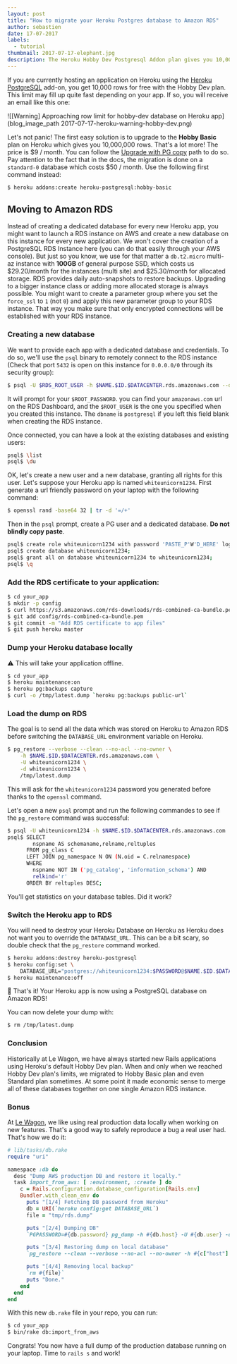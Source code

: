 ```yaml
---
layout: post
title: "How to migrate your Heroku Postgres database to Amazon RDS"
author: sebastien
date: 17-07-2017
labels:
  - tutorial
thumbnail: 2017-07-17-elephant.jpg
description: The Heroku Hobby Dev Postgresql Addon plan gives you 10,000 rows for free. This tutorial will show you how to move your existing data to Amazon RDS.
---
```


If you are currently hosting an application on Heroku using the [Heroku PostgreSQL](https://elements.heroku.com/addons/heroku-postgresql) add-on, you get 10,000 rows for free with the Hobby Dev plan. This limit may fill up quite fast depending on your app. If so, you will receive an email like this one:


![[Warning] Approaching row limit for hobby-dev database on Heroku app](blog_image_path 2017-07-17-heroku-warning-hobby-dev.png)


Let's not panic! The first easy solution is to upgrade to the **Hobby Basic** plan on Heroku which gives you 10,000,000 rows. That's a lot more! The price is $9 / month. You can follow the [Upgrade with PG copy](https://devcenter.heroku.com/articles/upgrading-heroku-postgres-databases#upgrade-with-pg-copy) path to do so. Pay attention to the fact that in the docs, the migration is done on a `standard-0` database which costs $50 / month. Use the following first command instead:

```bash
$ heroku addons:create heroku-postgresql:hobby-basic
```

## Moving to Amazon RDS

Instead of creating a dedicated database for every new Heroku app, you might want to launch a RDS instance on AWS and create a new database on this instance for every new application. We won't cover the creation of a PostgreSQL RDS Instance here (you can do that easily through your AWS console). But just so you know, we use for that matter a `db.t2.micro` multi-az instance with **100GB** of general purpose SSD, which costs us $29.20/month for the instances (multi site) and $25.30/month for allocated storage. RDS provides daily auto-snapshots to restore backups. Upgrading to a bigger instance class or adding more allocated storage is always possible. You might want to create a parameter group where you set the `force_ssl` to `1` (not `0`) and apply this new parameter group to your RDS instance. That way you make sure that only encrypted connections will be established with your RDS instance.


### Creating a new database

We want to provide each app with a dedicated database and credentials. To do so, we'll use the `psql` binary to remotely connect to the RDS instance (Check that port `5432` is open on this instance for `0.0.0.0/0`  through its security group):

```bash
$ psql -U $RDS_ROOT_USER -h $NAME.$ID.$DATACENTER.rds.amazonaws.com --dbname=postgresql
```

It will prompt for your `$ROOT_PASSWORD`. you can find your `amazonaws.com` url on the RDS Dashboard, and the `$ROOT_USER` is the one you specified when you created this instance. The `dbname` is `postgresql` if you left this field blank when creating the RDS instance.

Once connected, you can have a look at the existing databases and existing users:

```bash
psql$ \list
psql$ \du
```

OK, let's create a new user and a new database, granting all rights for this user. Let's suppose your Heroku app is named `whiteunicorn1234`. First generate a url friendly password on your laptop with the following command:

```bash
$ openssl rand -base64 32 | tr -d '=/+'
```

Then in the `psql` prompt, create a PG user and a dedicated database. **Do not blindly copy paste**.

```bash
psql$ create role whiteunicorn1234 with password 'PASTE_P'W'D_HERE' login;
psql$ create database whiteunicorn1234;
psql$ grant all on database whiteunicorn1234 to whiteunicorn1234;
psql$ \q
```

### Add the RDS certificate to your application:

```bash
$ cd your_app
$ mkdir -p config
$ curl https://s3.amazonaws.com/rds-downloads/rds-combined-ca-bundle.pem > ./config/rds-combined-ca-bundle.pem
$ git add config/rds-combined-ca-bundle.pem
$ git commit -m "Add RDS certificate to app files"
$ git push heroku master
```

### Dump your Heroku database locally

⚠️ This will take your application offline.

```bash
$ cd your_app
$ heroku maintenance:on
$ heroku pg:backups capture
$ curl -o /tmp/latest.dump `heroku pg:backups public-url`
```

### Load the dump on RDS

The goal is to send all the data which was stored on Heroku to Amazon RDS before switching the `DATABASE_URL` environment variable on Heroku.

```bash
$ pg_restore --verbose --clean --no-acl --no-owner \
    -h $NAME.$ID.$DATACENTER.rds.amazonaws.com \
    -U whiteunicorn1234 \
    -d whiteunicorn1234 \
    /tmp/latest.dump
```

This will ask for the `whiteunicorn1234` password you generated before thanks to the `openssl` command.

Let's open a new `psql` prompt and run the following commandes to see if the `pg_restore` command was successful:

```bash
$ psql -U whiteunicorn1234 -h $NAME.$ID.$DATACENTER.rds.amazonaws.com
psql$ SELECT
        nspname AS schemaname,relname,reltuples
      FROM pg_class C
      LEFT JOIN pg_namespace N ON (N.oid = C.relnamespace)
      WHERE
        nspname NOT IN ('pg_catalog', 'information_schema') AND
        relkind='r'
      ORDER BY reltuples DESC;
```

You'll get statistics on your database tables. Did it work?

### Switch the Heroku app to RDS

You will need to destroy your Heroku Database on Heroku as Heroku does not want you to override the `DATABASE_URL`. This can be a bit scary, so double check that the `pg_restore` command worked.

```bash
$ heroku addons:destroy heroku-postgresql
$ heroku config:set \
    DATABASE_URL="postgres://whiteunicorn1234:$PASSWORD@$NAME.$ID.$DATACENTER.rds.amazonaws.com/whiteunicorn1234?sslca=config/rds-combined-ca-bundle.pem"
$ heroku maintenance:off
```

🚀 That's it! Your Heroku app is now using a PostgreSQL database on Amazon RDS!

You can now delete your dump with:

```bash
$ rm /tmp/latest.dump
```

### Conclusion

Historically at Le Wagon, we have always started new Rails applications using Heroku's default Hobby Dev plan. When and only when we reached Hobby Dev plan's limits, we migrated to Hobby Basic plan and even Standard plan sometimes. At some point it made economic sense to merge all of these databases together on one single Amazon RDS instance.

### Bonus

At [Le Wagon](https://www.lewagon.com), we like using real production data locally when working on new features. That's a good way to safely reproduce a bug a real user had. That's how we do it:

```ruby
# lib/tasks/db.rake
require "uri"

namespace :db do
  desc "Dump AWS production DB and restore it locally."
  task import_from_aws: [ :environment, :create ] do
    c = Rails.configuration.database_configuration[Rails.env]
    Bundler.with_clean_env do
      puts "[1/4] Fetching DB password from Heroku"
      db = URI(`heroku config:get DATABASE_URL`)
      file = "tmp/rds.dump"

      puts "[2/4] Dumping DB"
      `PGPASSWORD=#{db.password} pg_dump -h #{db.host} -U #{db.user} -d #{db.path[1..-1]} -F c -b -v -f #{file}`

      puts "[3/4] Restoring dump on local database"
      `pg_restore --clean --verbose --no-acl --no-owner -h #{c["host"] || 'localhost'} -d #{c["database"]} #{file}`

      puts "[4/4] Removing local backup"
      `rm #{file}`
      puts "Done."
    end
  end
end
```

With this new `db.rake` file in your repo, you can run:

```bash
$ cd your_app
$ bin/rake db:import_from_aws
```

Congrats! You now have a full dump of the production database running on your laptop. Time to `rails s` and work!
